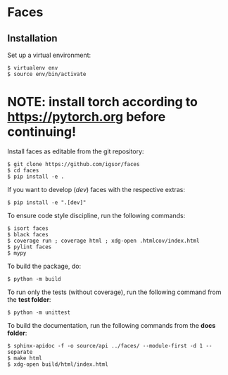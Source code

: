 
# Faces


## Installation

Set up a virtual environment:

    $ virtualenv env
    $ source env/bin/activate

# NOTE: install torch according to https://pytorch.org before continuing!

Install faces as editable from the git repository:

    $ git clone https://github.com/igsor/faces
    $ cd faces
    $ pip install -e .

If you want to develop (*dev*) faces with the respective extras:

    $ pip install -e ".[dev]"

To ensure code style discipline, run the following commands:

    $ isort faces
    $ black faces
    $ coverage run ; coverage html ; xdg-open .htmlcov/index.html
    $ pylint faces
    $ mypy

To build the package, do:

    $ python -m build

To run only the tests (without coverage), run the following command from the **test folder**:

    $ python -m unittest

To build the documentation, run the following commands from the **docs folder**:

    $ sphinx-apidoc -f -o source/api ../faces/ --module-first -d 1 --separate
    $ make html
    $ xdg-open build/html/index.html

